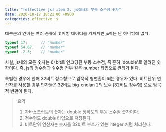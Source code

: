 ```yaml
---
title: "[effective js] item 2. js에서의 부동 소수점 숫자"
date: 2020-10-17 18:21:00 +0900
categories: effective js
---
```


 대부분의 언어는 여러 종류의 숫자형 데이터를 가지지만 js에는 단 하나밖에 없다.

```javascript
typeof 17;		// "number"
typeof 54.67;	// "number"
typeof -2.3;	// "number"
```
 사실, js내의 모든 숫자는 64bit로 인코딩된 부동 소수점, 즉 흔히 'double'로 알려진 숫자이다. 즉, js의 정수형과 실수형 전부 같은 number 타입으로 관리가 된다.

 

 특별한 경우에 한해 32비트 정수형으로 암묵적 형변환이 되는 경우가 있다. 비트단위 연산자를 사용할 경우 인자들은 32비트 big-endian 2의 보수 (32비트 정수형) 으로 암묵적 변환이 된다.

 



> 요약
>
> 1. 자바스크립트의 숫자는 double 정확도의 부동 소수점 숫자이다.
> 2. 정수형도 double 타입으로 저장된다.
> 3. 비트단위 연산자는 숫자를 32비트 부호가 있는 integer 처럼 처리한다.